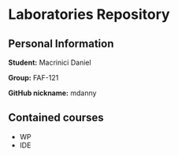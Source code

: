 # Laboratories Repository

## Personal Information

**Student:** Macrinici Daniel	

**Group:** FAF-121

**GitHub nickname:** mdanny

## Contained courses

* WP
* IDE
